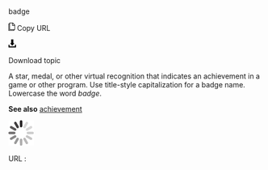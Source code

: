 # 

badge

![Copy URL](media/badge/Copy.png)
Copy URL

![Download](media/badge/Download.png)

Download topic

A
star, medal, or other virtual recognition that indicates an achievement
in a game or other program. Use title-style capitalization for a
badge name. Lowercase the word *badge*. 

**See also** [achievement](https://worldready.cloudapp.net/Styleguide/Read?id=1413&topicid=3917)

![In progress](media/badge/activity-large.gif)

URL :
